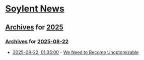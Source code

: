# [Soylent News](../../../README.md)

## [Archives](../../index.md) for [2025](../index.md)

### [Archives](../../index.md) for [2025-08-22](index.md)

* [2025-08-22, 01:35:00](https://soylentnews.org/article.pl?sid=25/08/20/2242220&from=rss) - [We Need to Become Unoptomizable](https://soylentnews.org/article.pl?sid=25/08/20/2242220&from=rss)

